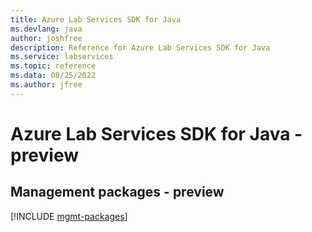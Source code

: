 ```yaml
---
title: Azure Lab Services SDK for Java
ms.devlang: java
author: joshfree
description: Reference for Azure Lab Services SDK for Java
ms.service: labservices
ms.topic: reference
ms.data: 08/25/2022
ms.author: jfree
---
```

# Azure Lab Services SDK for Java - preview

## Management packages - preview
[!INCLUDE [mgmt-packages](lab-services-mgmt-index.md)]